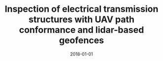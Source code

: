 ---
title: "Inspection of electrical transmission structures with UAV path conformance and lidar-based geofences"
collection: publications
permalink: /files/2018_isgt_uav_path_conformance_lidar_geofence.pdf
date: 2018-01-01
venue: 'IEEE Power &amp; Energy Society Innovative Smart Grid Technologies Conference (ISGT)'
---